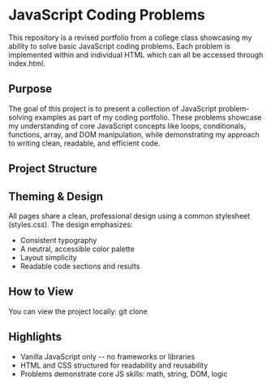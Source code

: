 # JavaScript Coding Problems 
This repository is a revised portfolio from a college class showcasing my ability to solve basic JavaScript coding problems. Each problem is implemented within and individual HTML which can all be accessed through index.html.


## Purpose
The goal of this project is to present a collection of JavaScript problem-solving examples as part of my coding portfolio. These problems showcase my understanding of core JavaScript concepts like loops, conditionals, functions, array, and DOM manipulation, while demonstrating my approach to writing clean, readable, and efficient code. 

## Project Structure


## Theming & Design
All pages share a clean, professional design using a common stylesheet (styles.css). The design emphasizes:
* Consistent typography
* A neutral, accessible color palette
* Layout simplicity
* Readable code sections and results


## How to View
You can view the project locally:
git clone


## Highlights
* Vanilla JavaScript only -- no frameworks or libraries
* HTML and CSS structured for readability and reusability
* Problems demonstrate core JS skills: math, string, DOM, logic
